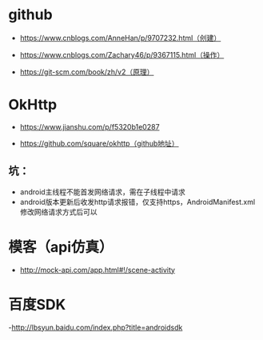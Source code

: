 # github

- https://www.cnblogs.com/AnneHan/p/9707232.html（创建）

- https://www.cnblogs.com/Zachary46/p/9367115.html（操作）

- https://git-scm.com/book/zh/v2（原理）

# OkHttp

- https://www.jianshu.com/p/f5320b1e0287

- https://github.com/square/okhttp（github地址）

## 坑：

- android主线程不能首发网络请求，需在子线程中请求
- android版本更新后收发http请求报错，仅支持https，AndroidManifest.xml修改网络请求方式后可以



# 模客（api仿真）

- http://mock-api.com/app.html#!/scene-activity

# 百度SDK
-http://lbsyun.baidu.com/index.php?title=androidsdk
